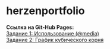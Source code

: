 # herzenportfolio
<h><b>Ссылка на Git-Hub Pages: </h></b>
<a href=https://forsen14.github.io/herzenportfolio/ target="_blank"></a> <br>
<a href=https://kodaktor.ru/g/_30092021one/4202d target="_blank">Задание 1: Использование (@media)</a> <br>
<a href=https://kodaktor.ru/g/2ceca18 target="_blank"> Задание 2: График кубического корня</a>
